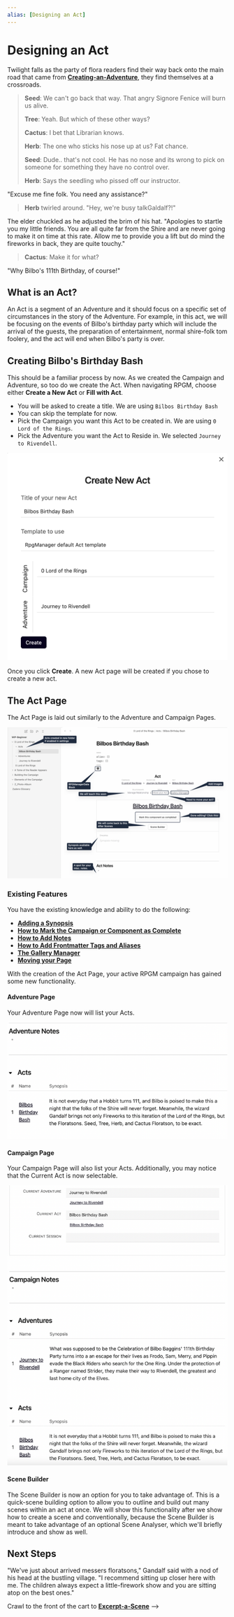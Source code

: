 ```yaml
---
alias: [Designing an Act]
---
```


# Designing an Act

Twilight falls as the party of flora readers find their way back onto the main road that came from **[Creating-an-Adventure](Creating-an-Adventure.md)**, they find themselves at a crossroads.

> **Seed**: We can't go back that way. That angry Signore Fenice will burn us alive.
>
> **Tree**: Yeah. But which of these other ways?
>
> **Cactus**: I bet that Librarian knows.
>
> **Herb**: The one who sticks his nose up at us? Fat chance.
>
> **Seed**: Dude.. that's not cool. He has no nose and its wrong to pick on someone for something they have no control over.
>
> **Herb**: Says the seedling who pissed off our instructor.

"Excuse me fine folk. You need any assistance?"

> **Herb** twirled around. "Hey, we're busy talkGaldalf?!"

The elder chuckled as he adjusted the brim of his hat. "Apologies to startle you my little friends. You are all quite far from the Shire and are never going to make it on time at this rate. Allow me to provide you a lift but do mind the fireworks in back, they are quite touchy."

> **Cactus**: Make it for what?

"Why Bilbo's 111th Birthday, of course!"

## What is an Act?

An Act is a segment of an Adventure and it should focus on a specific set of circumstances in the story of the Adventure. For example, in this act, we will be focusing on the events of Bilbo's birthday party which will include the arrival of the guests, the preparation of entertainment, normal shire-folk tom foolery, and the act will end when Bilbo's party is over.

## Creating Bilbo's Birthday Bash

This should be a familiar process by now. As we created the Campaign and Adventure, so too do we create the Act. When navigating RPGM, choose either **Create a New Act** or **Fill with Act**.

- You will be asked to create a title. We are using `Bilbos Birthday Bash`
- You can skip the template for now.
- Pick the Campaign you want this Act to be created in. We are using `0 Lord of the Rings`.
- Pick the Adventure you want the Act to Reside in. We selected `Journey to Rivendell`.

![RPGM_Act_Creation](../Zadens_Photo_Album/Act/Act-Creation.png)

Once you click **Create**. A new Act page will be created if you chose to create a new act.

## The Act Page

The Act Page is laid out similarly to the Adventure and Campaign Pages.

![RPGM_Act_Page](../Zadens_Photo_Album/Act/Act-Page.png)

### Existing Features

You have the existing knowledge and ability to do the following:

- **[Adding a Synopsis](Building-a-Campaign.md#Adding%20a%20Synopsis)**
- **[How to Mark the Campaign or Component as Complete](Building-a-Campaign.md#How%20to%20Mark%20the%20Campaign%20or%20Component%20as%20Complete)**
- **[How to Add Notes](Building-a-Campaign.md#How%20to%20Add%20Notes)**
- **[How to Add Frontmatter Tags and Aliases](Building-a-Campaign.md#How%20to%20Add%20Frontmatter%20Tags%20and%20Aliases)**
- **[The Gallery Manager](Creating-an-Adventure.md#The%20Gallery%20Manager)**
- **[Moving your Page](Creating-an-Adventure.md#Moving%20your%20Page)**

With the creation of the Act Page, your active RPGM campaign has gained some new functionality.

#### Adventure Page

Your Adventure Page now will list your Acts.

![RPGM_Act_AdventureAct](../Zadens_Photo_Album/Act/Act-Adventure.png)

#### Campaign Page

Your Campaign Page will also list your Acts. Additionally, you may notice that the Current Act is now selectable.

![RPGM_Act_CampaignAct](../Zadens_Photo_Album/Act/Act-Campaign.png)

#### Scene Builder

The Scene Builder is now an option for you to take advantage of. This is a quick-scene building option to allow you to outline and build out many scenes within an act at once. We will show this functionality after we show how to create a scene and conventionally, because the Scene Builder is meant to take advantage of an optional Scene Analyser, which we'll briefly introduce and show as well.

## Next Steps

"We've just about arrived messers floratsons," Gandalf said with a nod of his head at the bustling village. "I recommend sitting up closer here with me. The children always expect a little-firework show and you are sitting atop on the best ones."

Crawl to the front of the cart to **[Excerpt-a-Scene](Excerpt-a-Scene.md)** -->
